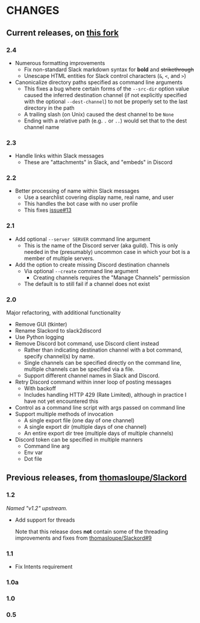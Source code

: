 # CHANGES

## Current releases, on [this fork](https://github.com/richfromm/slack2discord)

### 2.4

* Numerous formatting improvements
    * Fix non-standard Slack markdown syntax for **bold** and
      ~~strikethrough~~
    * Unescape HTML entities for Slack control characters (`&`, `<`,
      and `>`)
* Canonicalize directory paths specified as command line arguments
    * This fixes a bug where certain forms of the `--src-dir` option
      value caused the inferred destination channel (if not explicitly
      specified with the optional `--dest-channel`) to not be properly
      set to the last directory in the path
    * A trailing slash (on Unix) caused the dest channel to be `None`
    * Ending with a relative path (e.g. `.` or `..`) would set that to
      the dest channel name

### 2.3

* Handle links within Slack messages
    * These are "attachments" in Slack, and "embeds" in Discord

### 2.2

* Better processing of name within Slack messages
    * Use a searchlist covering display name, real name, and user
    * This handles the bot case with no user profile
    * This fixes
      [issue#13](https://github.com/richfromm/slack2discord/issues/13)

### 2.1

* Add optional `--server SERVER` command line argument
    * This is the name of the Discord server (aka guild). This is only
      needed in the (presumably) uncommon case in which your bot is a
      member of multiple servers.
* Add the option to create missing Discord destination channels
    * Via optional `--create` command line argument
        * Creating channels requires the "Manage Channels" permission
    * The default is to still fail if a channel does not exist

### 2.0

Major refactoring, with additional functionality

* Remove GUI (tkinter)
* Rename Slackord to slack2discord
* Use Python logging
* Remove Discord bot command, use Discord client instead
    * Rather than indicating destination channel with a bot command,
      specify channel(s) by name.
    * Single channels can be specified directly on the command line,
      multiple channels can be specified via a file.
    * Support different channel names in Slack and Discord.
* Retry Discord command within inner loop of posting messages
    * With backoff
    * Includes handling HTTP 429 (Rate Limited), although in practice
      I have not yet encountered this
* Control as a command line script with args passed on command line
* Support multiple methods of invocation
    * A single export file (one day of one channel)
    * A single export dir (multiple days of one channel)
    * An entire export dir tree (multiple days of multiple channels)
* Discord token can be specified in multiple manners
    * Command line arg
    * Env var
    * Dot file

## Previous releases, from [thomasloupe/Slackord](https://github.com/thomasloupe/Slackord)

### 1.2

_Named "v1.2" upstream._

* Add support for threads

  Note that this release does **not** contain some of the threading improvements
  and fixes from [thomasloupe/Slackord#9](https://github.com/thomasloupe/Slackord/pull/9)

### 1.1

* Fix Intents requirement

### 1.0a

### 1.0

### 0.5
